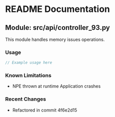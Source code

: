 # README Documentation

## Module: src/api/controller_93.py

This module handles memory issues operations.

### Usage

```java
// Example usage here
```

### Known Limitations

- NPE thrown at runtime Application crashes

### Recent Changes

- Refactored in commit 4f6e2d15
